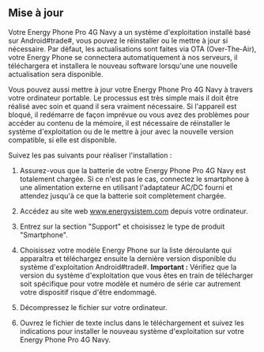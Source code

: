 ## Mise à jour

Votre Energy Phone Pro 4G Navy a un système d'exploitation installé basé sur Android#trade#, vous pouvez le réinstaller ou le mettre à jour si nécessaire. Par défaut, les actualisations sont faites via OTA (Over-The-Air), votre Energy Phone se connectera automatiquement à nos serveurs, il téléchargera et installera le nouveau software lorsqu'une une nouvelle actualisation sera disponible.

Vous pouvez aussi mettre à jour votre Energy Phone Pro 4G Navy à travers votre ordinateur portable. Le processus est très simple mais il doit être réalisé avec soin et quand il sera vraiment nécessaire. Si l'appareil est bloqué, il redémarre de façon imprévue ou vous avez des problèmes pour accéder au contenu de la mémoire, il est nécessaire de réinstaller le système d'exploitation ou de le mettre à jour avec la nouvelle version compatible, si elle est disponible.

Suivez les pas suivants pour réaliser l'installation :

1. Assurez-vous que la batterie de votre Energy Phone Pro 4G Navy est totalement chargée. Si ce n'est pas le cas, connectez le smartphone à une alimentation externe en utilisant l'adaptateur AC/DC fourni et attendez jusqu'à ce que la batterie soit complètement chargée.

2. Accédez au site web www.energysistem.com depuis votre ordinateur.

3. Entrez sur la section "Support" et choisissez le type de produit "Smartphone".

4. Choisissez votre modèle Energy Phone sur la liste déroulante qui apparaîtra et téléchargez ensuite la dernière version disponible du système d'exploitation Android#trade#.
**Important :**
Vérifiez que la version du système d'exploitation que vous êtes en train de télécharger soit spécifique pour votre modèle et numéro de série car autrement votre dispositif risque d'être endommagé.

5. Décompressez le fichier sur votre ordinateur.

6. Ouvrez le fichier de texte inclus dans le téléchargement et suivez les indications pour installer le nouveau système d'exploitation sur votre Energy Phone Pro 4G Navy.


